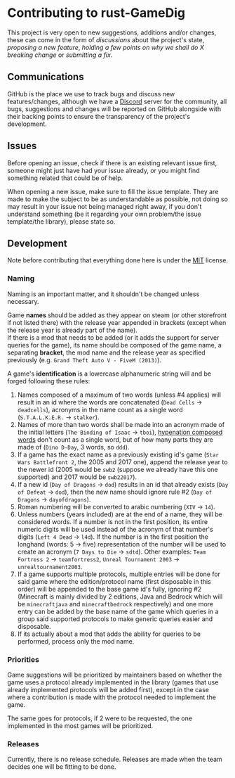 # Contributing to rust-GameDig
This project is very open to new suggestions, additions and/or changes, these 
can come in the form of *discussions* about the project's state, *proposing a 
new feature*, *holding a few points on why we shall do X breaking change* or
*submitting a fix*.

## Communications
GitHub is the place we use to track bugs and discuss new features/changes,
although we have a [Discord](https://discord.gg/NVCMn3tnxH) server for the
community, all bugs, suggestions and changes will be reported on GitHub 
alongside with their backing points to ensure the transparency of the project's
development.

## Issues
Before opening an issue, check if there is an existing relevant issue first, 
someone might just have had your issue already, or you might find something 
related that could be of help.

When opening a new issue, make sure to fill the issue template. They are made
to make the subject to be as understandable as possible, not doing so may result 
in your issue not being managed right away, if you don't understand something
(be it regarding your own problem/the issue template/the library), please state 
so.

## Development
Note before contributing that everything done here is under the [MIT](https://opensource.org/license/mit/) license.
### Naming
Naming is an important matter, and it shouldn't be changed unless necessary.

Game **names** should be added as they appear on steam (or other storefront 
if not listed there) with the release year appended in brackets (except when the 
release year is already part of the name).  
If there is a mod that needs to be added (or it adds the support for server 
queries for the game), its name should be composed of the game name, a separating
**bracket**, the mod name and the release year as specified previously
(e.g. `Grand Theft Auto V - FiveM (2013)`).

A game's **identification** is a lowercase alphanumeric string will and be forged 
following these rules:
1. Names composed of a maximum of two words (unless #4 applies) will result in an 
id where the words are concatenated (`Dead Cells` -> `deadcells`), acronyms in 
the name count as a single word (`S.T.A.L.K.E.R.` -> `stalker`).
2. Names of more than two words shall be made into an acronym made of the 
initial letters (`The Binding of Isaac` -> `tboi`), [hypenation composed words](https://prowritingaid.com/hyphenated-words) 
don't count as a single word, but of how many parts they are made of 
(`Dino D-Day`, 3 words, so `ddd`).
3. If a game has the exact name as a previously existing id's game 
(`Star Wars Battlefront 2`, the 2005 and 2017 one), append the release year to
the newer id (2005 would be `swb2` (suppose we already have this one supported) 
and 2017 would be `swb22017`).
4. If a new id (`Day of Dragons` -> `dod`) results in an id that already exists 
(`Day of Defeat` -> `dod`), then the new name should ignore rule #2 
(`Day of Dragons` -> `dayofdragons`).
5. Roman numbering will be converted to arabic numbering (`XIV` -> `14`).
6. Unless numbers (years included) are at the end of a name, they will be considered 
words. If a number is not in the first position, its entire numeric digits will be 
used instead of the acronym of that number's digits (`Left 4 Dead` -> `l4d`). If the 
number is in the first position the longhand (words: 5 -> five) representation of the 
number will be used to create an acronym (`7 Days to Die` -> `sdtd`). Other examples: 
`Team Fortress 2` -> `teamfortress2`, `Unreal Tournament 2003` -> 
`unrealtournament2003`.
7. If a game supports multiple protocols, multiple entries will be done for 
said game where the edition/protocol name (first disposable in this order) will 
be appended to the base game id's fully, ignoring #2 (Minecraft is mainly divided by 
2 editions, Java and Bedrock which will be `minecraftjava` and `minecraftbedrock` 
respectively) and one more entry can be added by the base name of the game which 
queries in a group said supported protocols to make generic queries easier and 
disposable.
8. If its actually about a mod that adds the ability for queries to be performed, 
process only the mod name.

### Priorities
Game suggestions will be prioritized by maintainers based on whether the game
uses a protocol already implemented in the library (games that use already
implemented protocols will be added first), except in the case where a
contribution is made with the protocol needed to implement the game.

The same goes for protocols, if 2 were to be requested, the one implemented in 
the most games will be prioritized.

### Releases
Currently, there is no release schedule.
Releases are made when the team decides one will be fitting to be done.
